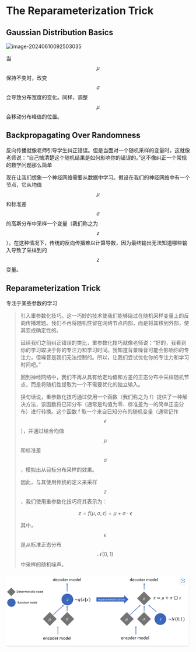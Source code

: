 # The Reparameterization Trick 

## Gaussian Distribution Basics

![image-20240610092503035](C:\Users\dell\AppData\Roaming\Typora\typora-user-images\image-20240610092503035.png)

当 $$\mu$$ 保持不变时，改变 $$\sigma$$ 会导致分布宽度的变化。同样，调整 $$\mu$$ 会移动分布峰值的位置。

## Backpropagating Over Randomness

反向传播就像老师引导学生纠正错误。但是当面对一个随机采样的变量时，这就像老师说：“自己搞清楚这个随机结果是如何影响你的错误的。”这不像纠正一个常规的数学问题那么简单

现在让我们想象一个神经网络需要从数据中学习。假设在我们的神经网络中有一个节点，它从均值 $$\mu$$和标准差$$\sigma$$的高斯分布中采样一个变量（我们称之为$$z$$）。在这种情况下，传统的反向传播难以计算导数，因为最终输出无法知道哪些输入导致了采样到的$$z$$ 变量。

## Reparameterization Trick

专注于某些参数的学习

> 引入重参数化技巧。这一巧妙的技术使我们能够绕过在随机采样变量上的反向传播难题。我们不再将随机性留在网络节点内部，而是将其移到外部，使其变成确定性的。
>
> 延续我们之前纠正错误的类比，重参数化技巧就像老师说：“好的，我看到你的学习取决于你的专注力和学习时间。我知道背景噪音可能会影响你的专注力，但噪音是我们无法控制的。所以，让我们尝试优化你的专注力和学习时间吧。”
>
> 回到神经网络中，我们不再从具有给定均值和方差的正态分布中采样随机节点，而是将随机性提取为一个不需要优化的独立输入。
>
> 
>
> 换句话说，重参数化技巧通过使用一个函数（我们称之为 f）提供了一种解决方法，该函数将已知分布（通常是均值为零、标准差为一的简单正态分布）进行转换。这个函数 f 取一个来自已知分布的随机变量（通常记作 $$\epsilon$$），并通过结合均值 $$\mu$$ 和标准差 $$\sigma$$，模拟出从目标分布采样的效果。
>
> 因此，与其使用传统的定义来采样$$z$$，我们使用重参数化技巧将其表示为：
>
> $$z = f(\mu, \sigma, \epsilon) = \mu + \sigma \cdot \epsilon$$
>
> 其中，$$\epsilon$$是从标准正态分布 $$\mathcal{N}(0, 1)$$中采样的随机噪声。

![image-20240610095940114](./assets/image-20240610095940114.png)